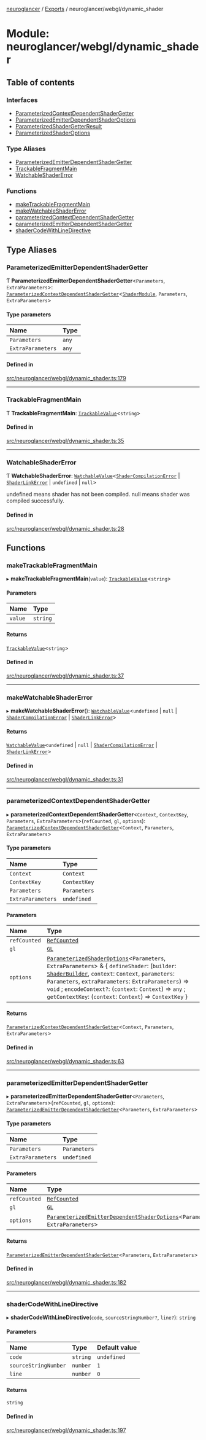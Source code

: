 [neuroglancer](../README.md) / [Exports](../modules.md) / neuroglancer/webgl/dynamic\_shader

# Module: neuroglancer/webgl/dynamic\_shader

## Table of contents

### Interfaces

- [ParameterizedContextDependentShaderGetter](../interfaces/neuroglancer_webgl_dynamic_shader.ParameterizedContextDependentShaderGetter.md)
- [ParameterizedEmitterDependentShaderOptions](../interfaces/neuroglancer_webgl_dynamic_shader.ParameterizedEmitterDependentShaderOptions.md)
- [ParameterizedShaderGetterResult](../interfaces/neuroglancer_webgl_dynamic_shader.ParameterizedShaderGetterResult.md)
- [ParameterizedShaderOptions](../interfaces/neuroglancer_webgl_dynamic_shader.ParameterizedShaderOptions.md)

### Type Aliases

- [ParameterizedEmitterDependentShaderGetter](neuroglancer_webgl_dynamic_shader.md#parameterizedemitterdependentshadergetter)
- [TrackableFragmentMain](neuroglancer_webgl_dynamic_shader.md#trackablefragmentmain)
- [WatchableShaderError](neuroglancer_webgl_dynamic_shader.md#watchableshadererror)

### Functions

- [makeTrackableFragmentMain](neuroglancer_webgl_dynamic_shader.md#maketrackablefragmentmain)
- [makeWatchableShaderError](neuroglancer_webgl_dynamic_shader.md#makewatchableshadererror)
- [parameterizedContextDependentShaderGetter](neuroglancer_webgl_dynamic_shader.md#parameterizedcontextdependentshadergetter)
- [parameterizedEmitterDependentShaderGetter](neuroglancer_webgl_dynamic_shader.md#parameterizedemitterdependentshadergetter-1)
- [shaderCodeWithLineDirective](neuroglancer_webgl_dynamic_shader.md#shadercodewithlinedirective)

## Type Aliases

### ParameterizedEmitterDependentShaderGetter

Ƭ **ParameterizedEmitterDependentShaderGetter**<`Parameters`, `ExtraParameters`\>: [`ParameterizedContextDependentShaderGetter`](../interfaces/neuroglancer_webgl_dynamic_shader.ParameterizedContextDependentShaderGetter.md)<[`ShaderModule`](neuroglancer_webgl_shader.md#shadermodule), `Parameters`, `ExtraParameters`\>

#### Type parameters

| Name | Type |
| :------ | :------ |
| `Parameters` | `any` |
| `ExtraParameters` | `any` |

#### Defined in

[src/neuroglancer/webgl/dynamic_shader.ts:179](https://github.com/ActiveBrainAtlas2/neuroglancer/blob/034b457d/src/neuroglancer/webgl/dynamic_shader.ts#L179)

___

### TrackableFragmentMain

Ƭ **TrackableFragmentMain**: [`TrackableValue`](../classes/neuroglancer_trackable_value.TrackableValue.md)<`string`\>

#### Defined in

[src/neuroglancer/webgl/dynamic_shader.ts:35](https://github.com/ActiveBrainAtlas2/neuroglancer/blob/034b457d/src/neuroglancer/webgl/dynamic_shader.ts#L35)

___

### WatchableShaderError

Ƭ **WatchableShaderError**: [`WatchableValue`](../classes/neuroglancer_trackable_value.WatchableValue.md)<[`ShaderCompilationError`](../classes/neuroglancer_webgl_shader.ShaderCompilationError.md) \| [`ShaderLinkError`](../classes/neuroglancer_webgl_shader.ShaderLinkError.md) \| `undefined` \| ``null``\>

undefined means shader has not been compiled.  null means shader was compiled successfully.

#### Defined in

[src/neuroglancer/webgl/dynamic_shader.ts:28](https://github.com/ActiveBrainAtlas2/neuroglancer/blob/034b457d/src/neuroglancer/webgl/dynamic_shader.ts#L28)

## Functions

### makeTrackableFragmentMain

▸ **makeTrackableFragmentMain**(`value`): [`TrackableValue`](../classes/neuroglancer_trackable_value.TrackableValue.md)<`string`\>

#### Parameters

| Name | Type |
| :------ | :------ |
| `value` | `string` |

#### Returns

[`TrackableValue`](../classes/neuroglancer_trackable_value.TrackableValue.md)<`string`\>

#### Defined in

[src/neuroglancer/webgl/dynamic_shader.ts:37](https://github.com/ActiveBrainAtlas2/neuroglancer/blob/034b457d/src/neuroglancer/webgl/dynamic_shader.ts#L37)

___

### makeWatchableShaderError

▸ **makeWatchableShaderError**(): [`WatchableValue`](../classes/neuroglancer_trackable_value.WatchableValue.md)<`undefined` \| ``null`` \| [`ShaderCompilationError`](../classes/neuroglancer_webgl_shader.ShaderCompilationError.md) \| [`ShaderLinkError`](../classes/neuroglancer_webgl_shader.ShaderLinkError.md)\>

#### Returns

[`WatchableValue`](../classes/neuroglancer_trackable_value.WatchableValue.md)<`undefined` \| ``null`` \| [`ShaderCompilationError`](../classes/neuroglancer_webgl_shader.ShaderCompilationError.md) \| [`ShaderLinkError`](../classes/neuroglancer_webgl_shader.ShaderLinkError.md)\>

#### Defined in

[src/neuroglancer/webgl/dynamic_shader.ts:31](https://github.com/ActiveBrainAtlas2/neuroglancer/blob/034b457d/src/neuroglancer/webgl/dynamic_shader.ts#L31)

___

### parameterizedContextDependentShaderGetter

▸ **parameterizedContextDependentShaderGetter**<`Context`, `ContextKey`, `Parameters`, `ExtraParameters`\>(`refCounted`, `gl`, `options`): [`ParameterizedContextDependentShaderGetter`](../interfaces/neuroglancer_webgl_dynamic_shader.ParameterizedContextDependentShaderGetter.md)<`Context`, `Parameters`, `ExtraParameters`\>

#### Type parameters

| Name | Type |
| :------ | :------ |
| `Context` | `Context` |
| `ContextKey` | `ContextKey` |
| `Parameters` | `Parameters` |
| `ExtraParameters` | `undefined` |

#### Parameters

| Name | Type |
| :------ | :------ |
| `refCounted` | [`RefCounted`](../classes/neuroglancer_util_disposable.RefCounted.md) |
| `gl` | [`GL`](../interfaces/neuroglancer_webgl_context.GL.md) |
| `options` | [`ParameterizedShaderOptions`](../interfaces/neuroglancer_webgl_dynamic_shader.ParameterizedShaderOptions.md)<`Parameters`, `ExtraParameters`\> & { `defineShader`: (`builder`: [`ShaderBuilder`](../classes/neuroglancer_webgl_shader.ShaderBuilder.md), `context`: `Context`, `parameters`: `Parameters`, `extraParameters`: `ExtraParameters`) => `void` ; `encodeContext?`: (`context`: `Context`) => `any` ; `getContextKey`: (`context`: `Context`) => `ContextKey`  } |

#### Returns

[`ParameterizedContextDependentShaderGetter`](../interfaces/neuroglancer_webgl_dynamic_shader.ParameterizedContextDependentShaderGetter.md)<`Context`, `Parameters`, `ExtraParameters`\>

#### Defined in

[src/neuroglancer/webgl/dynamic_shader.ts:63](https://github.com/ActiveBrainAtlas2/neuroglancer/blob/034b457d/src/neuroglancer/webgl/dynamic_shader.ts#L63)

___

### parameterizedEmitterDependentShaderGetter

▸ **parameterizedEmitterDependentShaderGetter**<`Parameters`, `ExtraParameters`\>(`refCounted`, `gl`, `options`): [`ParameterizedEmitterDependentShaderGetter`](neuroglancer_webgl_dynamic_shader.md#parameterizedemitterdependentshadergetter)<`Parameters`, `ExtraParameters`\>

#### Type parameters

| Name | Type |
| :------ | :------ |
| `Parameters` | `Parameters` |
| `ExtraParameters` | `undefined` |

#### Parameters

| Name | Type |
| :------ | :------ |
| `refCounted` | [`RefCounted`](../classes/neuroglancer_util_disposable.RefCounted.md) |
| `gl` | [`GL`](../interfaces/neuroglancer_webgl_context.GL.md) |
| `options` | [`ParameterizedEmitterDependentShaderOptions`](../interfaces/neuroglancer_webgl_dynamic_shader.ParameterizedEmitterDependentShaderOptions.md)<`Parameters`, `ExtraParameters`\> |

#### Returns

[`ParameterizedEmitterDependentShaderGetter`](neuroglancer_webgl_dynamic_shader.md#parameterizedemitterdependentshadergetter)<`Parameters`, `ExtraParameters`\>

#### Defined in

[src/neuroglancer/webgl/dynamic_shader.ts:182](https://github.com/ActiveBrainAtlas2/neuroglancer/blob/034b457d/src/neuroglancer/webgl/dynamic_shader.ts#L182)

___

### shaderCodeWithLineDirective

▸ **shaderCodeWithLineDirective**(`code`, `sourceStringNumber?`, `line?`): `string`

#### Parameters

| Name | Type | Default value |
| :------ | :------ | :------ |
| `code` | `string` | `undefined` |
| `sourceStringNumber` | `number` | `1` |
| `line` | `number` | `0` |

#### Returns

`string`

#### Defined in

[src/neuroglancer/webgl/dynamic_shader.ts:197](https://github.com/ActiveBrainAtlas2/neuroglancer/blob/034b457d/src/neuroglancer/webgl/dynamic_shader.ts#L197)
